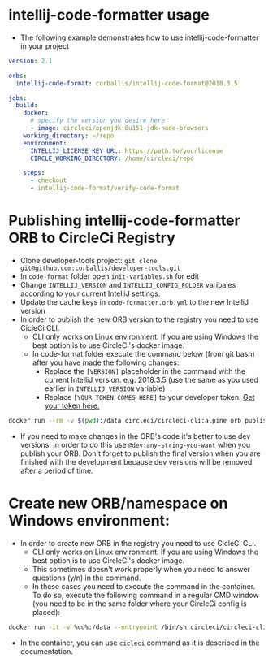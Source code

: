 # intellij-code-formatter usage
- The following example demonstrates how to use intellij-code-formatter in your project
```yaml
version: 2.1

orbs:
  intellij-code-format: corballis/intellij-code-format@2018.3.5

jobs:
  build:
    docker:
      # specify the version you desire here
      - image: circleci/openjdk:8u151-jdk-node-browsers
    working_directory: ~/repo
    environment:
      INTELLIJ_LICENSE_KEY_URL: https://path.to/yourlicense
      CIRCLE_WORKING_DIRECTORY: /home/circleci/repo

    steps:
      - checkout
      - intellij-code-format/verify-code-format
```

# Publishing intellij-code-formatter ORB to CircleCi Registry

 - Clone developer-tools project: ```git clone git@github.com:corballis/developer-tools.git```
 - In ```code-format``` folder open ```init-variables.sh``` for edit
 - Change ```INTELLIJ_VERSION``` and ```INTELLIJ_CONFIG_FOLDER``` varibales according to your current IntelliJ settings.
 - Update the cache keys in ```code-formatter.orb.yml``` to the new IntelliJ version 
 - In order to publish the new ORB version to the registry you need to use CicleCi CLI.
    - CLI only works on Linux environment. If you are using Windows the best option is to use CircleCi's docker image.
    - In code-format folder execute the command below (from git bash) after you have made the following changes:
        - Replace the ```[VERSION]``` placeholder in the command with the current IntelliJ version. e.g: 2018.3.5 (use the same as you used earlier in ```INTELLIJ_VERSION``` variable)
        - Replace ```[YOUR_TOKEN_COMES_HERE]``` to your developer token. [Get your token here.](https://circleci.com/account/api)
```sh
docker run --rm -v $(pwd):/data circleci/circleci-cli:alpine orb publish /data/code-formatter.orb.yml corballis/intellij-code-format@[VERSION] --token [YOUR_TOKEN_COMES_HERE]
```

- If you need to make changes in the ORB's code it's better to use dev versions. In order to do this use ```@dev:any-string-you-want``` when you publish your ORB. Don't forget to publish the final version when you are finished with the development because dev versions will be removed after a period of time.

# Create new ORB/namespace on Windows environment:
- In order to create new ORB in the registry you need to use CicleCi CLI.
    - CLI only works on Linux environment. If you are using Windows the best option is to use CircleCi's docker image.
    - This sometimes doesn't work properly when you need to answer questions (y/n) in the command.
    - In these cases you need to execute the command in the container. To do so, execute the following command in a regular CMD window (you need to be in the same folder where your CircleCi config is placed):
```sh
docker run -it -v %cd%:/data --entrypoint /bin/sh circleci/circleci-cli:alpine
```
- In the container, you can use ```cicleci``` command as it is described in the documentation.
